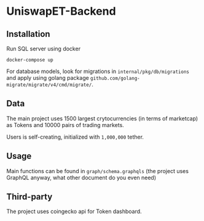 # UniswapET-Backend

## Installation

Run SQL server using docker
```
docker-compose up
```

For database models, look for migrations in `internal/pkg/db/migrations` and apply using golang package `github.com/golang-migrate/migrate/v4/cmd/migrate/`.

## Data

The main project uses 1500 largest crytocurrencies (in terms of marketcap) as Tokens and 10000 pairs of trading markets.

Users is self-creating, initialized with ``1,000,000`` tether. 

## Usage

Main functions can be found in ``graph/schema.graphqls`` (the project uses GraphQL anyway, what other document do you even need)

## Third-party

The project uses coingecko api for Token dashboard.